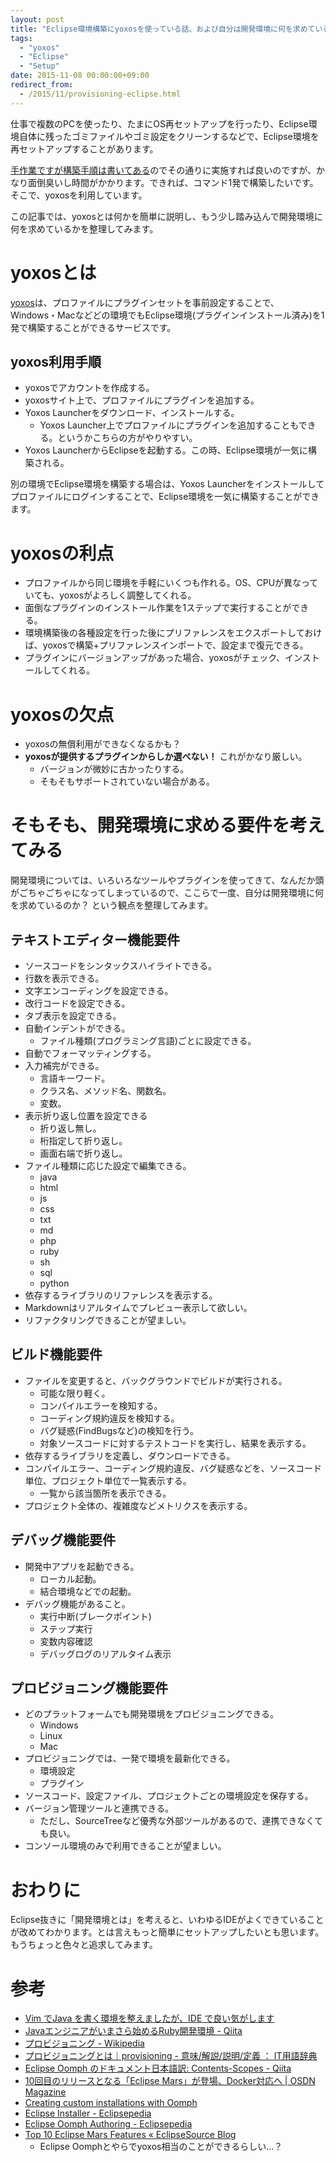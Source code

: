 ```yaml
---
layout: post
title: "Eclipse環境構築にyoxosを使っている話、および自分は開発環境に何を求めているのか？"
tags:
  - "yoxos"
  - "Eclipse"
  - "Setup"
date: 2015-11-08 00:00:00+09:00
redirect_from:
  - /2015/11/provisioning-eclipse.html
---
```


仕事で複数のPCを使ったり、たまにOS再セットアップを行ったり、Eclipse環境自体に残ったゴミファイルやゴミ設定をクリーンするなどで、Eclipse環境を再セットアップすることがあります。

[手作業ですが構築手順は書いてある](http://blog.u6k.me/2012/10/java.html)のでその通りに実施すれば良いのですが、かなり面倒臭いし時間がかかります。できれば、コマンド1発で構築したいです。そこで、yoxosを利用しています。

この記事では、yoxosとは何かを簡単に説明し、もう少し踏み込んで開発環境に何を求めているかを整理してみます。

<!-- more -->

# yoxosとは

[yoxos](https://yoxos.eclipsesource.com/)は、プロファイルにプラグインセットを事前設定することで、Windows・Macなどどの環境でもEclipse環境(プラグインインストール済み)を1発で構築することができるサービスです。

## yoxos利用手順

* yoxosでアカウントを作成する。
* yoxosサイト上で、プロファイルにプラグインを追加する。
* Yoxos Launcherをダウンロード、インストールする。
	* Yoxos Launcher上でプロファイルにプラグインを追加することもできる。というかこちらの方がやりやすい。
* Yoxos LauncherからEclipseを起動する。この時、Eclipse環境が一気に構築される。

別の環境でEclipse環境を構築する場合は、Yoxos Launcherをインストールしてプロファイルにログインすることで、Eclipse環境を一気に構築することができます。

# yoxosの利点

* プロファイルから同じ環境を手軽にいくつも作れる。OS、CPUが異なっていても、yoxosがよろしく調整してくれる。
* 面倒なプラグインのインストール作業を1ステップで実行することができる。
* 環境構築後の各種設定を行った後にプリファレンスをエクスポートしておけば、yoxosで構築+プリファレンスインポートで、設定まで復元できる。
* プラグインにバージョンアップがあった場合、yoxosがチェック、インストールしてくれる。

# yoxosの欠点

* yoxosの無償利用ができなくなるかも？
* **yoxosが提供するプラグインからしか選べない！** これがかなり厳しい。
	* バージョンが微妙に古かったりする。
	* そもそもサポートされていない場合がある。

# そもそも、開発環境に求める要件を考えてみる

開発環境については、いろいろなツールやプラグインを使ってきて、なんだか頭がごちゃごちゃになってしまっているので、ここらで一度、自分は開発環境に何を求めているのか？ という観点を整理してみます。

## テキストエディター機能要件

* ソースコードをシンタックスハイライトできる。
* 行数を表示できる。
* 文字エンコーディングを設定できる。
* 改行コードを設定できる。
* タブ表示を設定できる。
* 自動インデントができる。
	* ファイル種類(プログラミング言語)ごとに設定できる。
* 自動でフォーマッティングする。
* 入力補完ができる。
	* 言語キーワード。
	* クラス名、メソッド名、関数名。
	* 変数。
* 表示折り返し位置を設定できる
	* 折り返し無し。
	* 桁指定して折り返し。
	* 画面右端で折り返し。
* ファイル種類に応じた設定で編集できる。
	* java
	* html
	* js
	* css
	* txt
	* md
	* php
	* ruby
	* sh
	* sql
	* python
* 依存するライブラリのリファレンスを表示する。
* Markdownはリアルタイムでプレビュー表示して欲しい。
* リファクタリングできることが望ましい。

## ビルド機能要件

* ファイルを変更すると、バックグラウンドでビルドが実行される。
	* 可能な限り軽く。
	* コンパイルエラーを検知する。
	* コーディング規約違反を検知する。
	* バグ疑惑(FindBugsなど)の検知を行う。
	* 対象ソースコードに対するテストコードを実行し、結果を表示する。
* 依存するライブラリを定義し、ダウンロードできる。
* コンパイルエラー、コーディング規約違反、バグ疑惑などを、ソースコード単位、プロジェクト単位で一覧表示する。
	* 一覧から該当箇所を表示できる。
* プロジェクト全体の、複雑度などメトリクスを表示する。

## デバッグ機能要件

* 開発中アプリを起動できる。
	* ローカル起動。
	* 結合環境などでの起動。
* デバッグ機能があること。
	* 実行中断(ブレークポイント)
	* ステップ実行
	* 変数内容確認
	* デバッグログのリアルタイム表示

## プロビジョニング機能要件

* どのプラットフォームでも開発環境をプロビジョニングできる。
	* Windows
	* Linux
	* Mac
* プロビジョニングでは、一発で環境を最新化できる。
	* 環境設定
	* プラグイン
* ソースコード、設定ファイル、プロジェクトごとの環境設定を保存する。
* バージョン管理ツールと連携できる。
	* ただし、SourceTreeなど優秀な外部ツールがあるので、連携できなくても良い。
* コンソール環境のみで利用できることが望ましい。

# おわりに

Eclipse抜きに「開発環境とは」を考えると、いわゆるIDEがよくできていることが改めてわかります。とは言えもっと簡単にセットアップしたいとも思います。もうちょっと色々と追求してみます。

# 参考

* [Vim でJava を書く環境を整えましたが、IDE で良い気がします](http://moznion.hatenadiary.com/entry/20130103/1357234061)
* [Javaエンジニアがいまさら始めるRuby開発環境 - Qiita](http://qiita.com/ko2ic/items/9204f5dba907dab37a1b)
* [プロビジョニング - Wikipedia](https://ja.wikipedia.org/wiki/%E3%83%97%E3%83%AD%E3%83%93%E3%82%B8%E3%83%A7%E3%83%8B%E3%83%B3%E3%82%B0)
* [プロビジョニングとは｜provisioning - 意味/解説/説明/定義 ： IT用語辞典](http://e-words.jp/w/%E3%83%97%E3%83%AD%E3%83%93%E3%82%B8%E3%83%A7%E3%83%8B%E3%83%B3%E3%82%B0.html)
* [Eclipse Oomph のドキュメント日本語訳: Contents-Scopes - Qiita](http://qiita.com/Mura-Mi/items/4a7019d164b9911ba866)
* [10回目のリリースとなる「Eclipse Mars」が登場、Docker対応へ | OSDN Magazine](http://osdn.jp/magazine/15/06/26/063000)
* [Creating custom installations with Oomph](http://www.winklerweb.net/index.php/blog/12-eclipse/20-creating-custom-installations-with-oomph)
* [Eclipse Installer - Eclipsepedia](http://wiki.eclipse.org/Eclipse_Installer)
* [Eclipse Oomph Authoring - Eclipsepedia](https://wiki.eclipse.org/Eclipse_Oomph_Authoring)
* [Top 10 Eclipse Mars Features « EclipseSource Blog](http://eclipsesource.com/blogs/2015/06/24/top-10-eclipse-mars-features/)
    * Eclipse Oomphとやらでyoxos相当のことができるらしい…？
